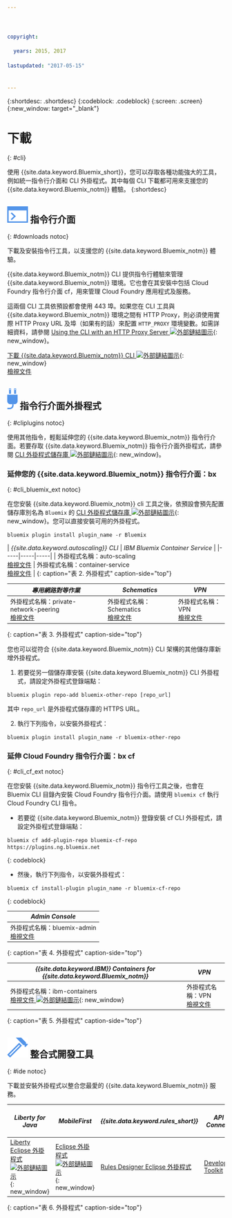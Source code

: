 ```yaml
---



copyright:

  years: 2015, 2017

lastupdated: "2017-05-15"


---
```


{:shortdesc: .shortdesc}
{:codeblock: .codeblock}
{:screen: .screen}
{:new_window: target="_blank"}

# 下載
{: #cli}

使用 {{site.data.keyword.Bluemix_short}}，您可以存取各種功能強大的工具，例如統一指令行介面和 CLI 外掛程式。其中每個 CLI 下載都可用來支援您的 {{site.data.keyword.Bluemix_notm}} 體驗。
{:shortdesc}

## ![](./images/CLI.svg) 指令行介面
{: #downloads notoc}

下載及安裝指令行工具，以支援您的 {{site.data.keyword.Bluemix_notm}} 體驗。

{{site.data.keyword.Bluemix_notm}} CLI 提供指令行體驗來管理 {{site.data.keyword.Bluemix_notm}} 環境。它也會在其安裝中包括 Cloud Foundry 指令行介面 cf，用來管理 Cloud Foundry 應用程式及服務。 

這兩個 CLI 工具依預設都會使用 443 埠。如果您在 CLI 工具與 {{site.data.keyword.Bluemix_notm}} 環境之間有 HTTP Proxy，則必須使用實際 HTTP Proxy URL 及埠（如果有的話）來配置 `HTTP_PROXY` 環境變數。如需詳細資料，請參閱 [Using the CLI with an HTTP Proxy Server ![外部鏈結圖示](../icons/launch-glyph.svg)](http://docs.cloudfoundry.org/cf-cli/http-proxy.html){: new_window}。

[下載 {{site.data.keyword.Bluemix_notm}} CLI ![外部鏈結圖示](../icons/launch-glyph.svg)](http://clis.ng.bluemix.net/){: new_window} <br> 
[檢視文件](/docs/cli/reference/bluemix_cli/index.html)

## ![](./images/CLI_Plugin.svg) 指令行介面外掛程式
{: #cliplugins notoc}

使用其他指令，輕鬆延伸您的 {{site.data.keyword.Bluemix_notm}} 指令行介面。若要存取 {{site.data.keyword.Bluemix_notm}} 指令行介面外掛程式，請參閱 [CLI 外掛程式儲存庫 ![外部鏈結圖示](../icons/launch-glyph.svg)](https://plugins.ng.bluemix.net/){: new_window}。

### 延伸您的 {{site.data.keyword.Bluemix_notm}} 指令行介面：bx
{: #cli_bluemix_ext notoc}


在您安裝 {{site.data.keyword.Bluemix_notm}} cli 工具之後，依預設會預先配置儲存庫別名為 `Bluemix` 的 [CLI 外掛程式儲存庫 ![外部鏈結圖示](../icons/launch-glyph.svg)](https://plugins.ng.bluemix.net/){: new_window}。您可以直接安裝可用的外掛程式。

```
bluemix plugin install plugin_name -r Bluemix
```

| *{{site.data.keyword.autoscaling}} CLI* |  *IBM Bluemix Container Service*  |
|-----|-----|-----|
| 外掛程式名稱：auto-scaling <br> [檢視文件](/docs/cli/plugins/auto-scaling/index.html) |  外掛程式名稱：container-service  <br> [檢視文件](/docs/containers/cs_cli_devtools.html) |
{: caption="表 2. 外掛程式" caption-side="top"}

|  *專用網路對等作業* | *Schematics* | *VPN*  |
|-----|-----|-----|
| 外掛程式名稱：private-network-peering  <br> [檢視文件](/docs/cli/plugins/pnp/index.html) | 外掛程式名稱：Schematics  <br> [檢視文件](/docs/services/schematics/schematics_reference.html) | 外掛程式名稱：VPN <br> [檢視文件](/docs/cli/plugins/bx_vpn/index.html) |
{: caption="表 3. 外掛程式" caption-side="top"}

您也可以從符合 {{site.data.keyword.Bluemix_notm}} CLI 架構的其他儲存庫新增外掛程式。
1. 若要從另一個儲存庫安裝 {{site.data.keyword.Bluemix_notm}} CLI 外掛程式，請設定外掛程式登錄端點：
```
bluemix plugin repo-add bluemix-other-repo [repo_url]
```
其中 `repo_url` 是外掛程式儲存庫的 HTTPS URL。

2. 執行下列指令，以安裝外掛程式：
```
bluemix plugin install plugin_name -r bluemix-other-repo
```


### 延伸 Cloud Foundry 指令行介面：bx cf
{: #cli_cf_ext notoc}

在您安裝 {{site.data.keyword.Bluemix_notm}} 指令行工具之後，也會在 Bluemix CLI 目錄內安裝 Cloud Foundry 指令行介面。請使用 `bluemix cf` 執行 Cloud Foundry CLI 指令。

* 若要從 {{site.data.keyword.Bluemix_notm}} 登錄安裝 cf CLI 外掛程式，請設定外掛程式登錄端點：


```
bluemix cf add-plugin-repo bluemix-cf-repo https://plugins.ng.bluemix.net
```
{: codeblock}

* 然後，執行下列指令，以安裝外掛程式：

```
bluemix cf install-plugin plugin_name -r bluemix-cf-repo
```
{: codeblock}

| *Admin Console* |
-----------------|
|  外掛程式名稱：bluemix-admin<br> [檢視文件](/docs/cli/plugins/bluemix_admin/index.html) |
{: caption="表 4. 外掛程式" caption-side="top"}

| *{{site.data.keyword.IBM}} Containers for {{site.data.keyword.Bluemix_notm}}* | *VPN* |
|-----------------|-----------------|
| 外掛程式名稱：ibm-containers<br> [檢視文件 ![外部鏈結圖示](../icons/launch-glyph.svg)](https://www.{DomainName}/docs/containers/container_cli_cfic.html#container_cli_cfic){: new_window} | 外掛程式名稱：VPN <br> [檢視文件](/docs/cli/plugins/vpn/index.html) |
{: caption="表 5. 外掛程式" caption-side="top"}

## ![](./images/Integrated_Dev_Tools.svg) 整合式開發工具
{: #ide notoc}

下載並安裝外掛程式以整合您最愛的 {{site.data.keyword.Bluemix_notm}} 服務。

| *Liberty for Java* | *MobileFirst* | *{{site.data.keyword.rules_short}}* | *API Connect* | *Eclipse Tools for Bluemix* |
|----------|----------|----------|----------|----------|
| [Liberty Eclipse 外掛程式 ![外部鏈結圖示](../icons/launch-glyph.svg)](https://developer.ibm.com/wasdev/downloads/liberty-profile-using-eclipse/){: new_window} | [Eclipse 外掛程式 ![外部鏈結圖示](../icons/launch-glyph.svg)](https://marketplace.eclipse.org/content/ibm-mobilefirst-platform-studio){: new_window} | [Rules Designer Eclipse 外掛程式](../services/rules/index.html#rulov002) | [Developer Toolkit](/docs/services/apiconnect/apic_003.html#apic_001 ) | [Bluemix Eclipse 外掛程式](/docs/manageapps/eclipsetools/eclipsetools.html) |
{: caption="表 6. 外掛程式" caption-side="top"}
